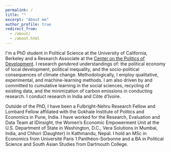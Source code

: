 ```yaml
---
permalink: /
title: ""
excerpt: "About me"
author_profile: true
redirect_from: 
  - /about/
  - /about.html
---
```


I'm a PhD student in Political Science at the University of California, Berkeley and a Research Associate at the [Center on the Politics of Development](https://cpd.berkeley.edu/). I research _gendered_ understandings of: the political economy of local development, political inequality, and the socio-political consequences of climate change. Methodologically, I employ qualitative, experimental, and machine-learning methods. I am also driven by and committed to cumulative learning in the social sciences, recycling of existing data, and the minimization of carbon emissions in conducting research. I conduct research in India and Côte d'Ivoire.

Outside of the PhD, I have been a Fulbright-Nehru Research Fellow and Lombard Fellow affiliated with the Gokhale Institute of Politics and Economics in Pune, India. I have worked for the Research, Evaluation and Data Team at IDinsight, the Women’s Economic Empowerment Unit at the U.S. Department of State in Washington, D.C., Vera Solutions in Mumbai, India, and Chhori (Daughter) in Kathmandu, Nepal. I hold an MSc in Economics from Université Paris 1 Panthéon-Sorbonne and a BA in Political Science and South Asian Studies from Dartmouth College.
